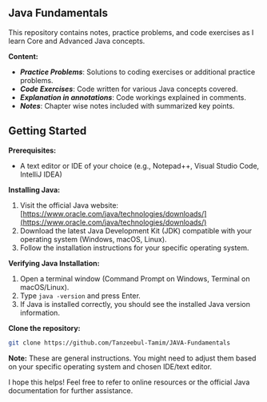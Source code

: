 ## Java Fundamentals

This repository contains notes, practice problems, and code exercises as I learn Core and Advanced Java concepts.

**Content:**

* ***Practice Problems***: Solutions to coding exercises or additional practice problems.
* ***Code Exercises***: Code written for various Java concepts covered.
* ***Explanation in annotations***: Code workings explained in comments.
* ***Notes***: Chapter wise notes included with summarized key points.

## Getting Started

**Prerequisites:**

* A text editor or IDE of your choice (e.g., Notepad++, Visual Studio Code, IntelliJ IDEA)

**Installing Java:**

1. Visit the official Java website: [https://www.oracle.com/java/technologies/downloads/](https://www.oracle.com/java/technologies/downloads/)
2. Download the latest Java Development Kit (JDK) compatible with your operating system (Windows, macOS, Linux).
3. Follow the installation instructions for your specific operating system.

**Verifying Java Installation:**

1. Open a terminal window (Command Prompt on Windows, Terminal on macOS/Linux).
2. Type `java -version` and press Enter.
3. If Java is installed correctly, you should see the installed Java version information.

**Clone the repository:**

   ```sh
   git clone https://github.com/Tanzeebul-Tamim/JAVA-Fundamentals

   ```

**Note:** These are general instructions. You might need to adjust them based on your specific operating system and chosen IDE/text editor.

I hope this helps! Feel free to refer to online resources or the official Java documentation for further assistance.

